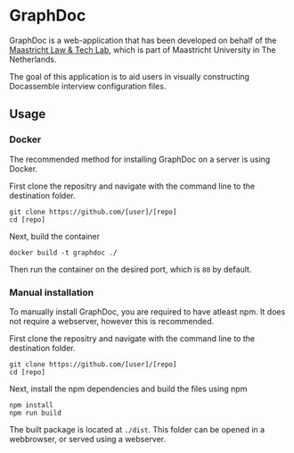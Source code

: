 # GraphDoc

GraphDoc is a web-application that has been developed on behalf of the [Maastricht Law & Tech Lab](https://github.com/maastrichtlawtech/), which is part of Maastricht University in The Netherlands.

The goal of this application is to aid users in visually constructing Docassemble interview configuration files.

## Usage         

### Docker

The recommended method for installing GraphDoc on a server is using Docker.

First clone the repositry and navigate with the command line to the destination folder.
```
git clone https://github.com/[user]/[repo]
cd [repo]
```

Next, build the container
```
docker build -t graphdoc ./
```

Then run the container on the desired port, which is `80` by default.


### Manual installation

To manually install GraphDoc, you are required to have atleast npm. It does not require a webserver, however this is recommended.

First clone the repositry and navigate with the command line to the destination folder.
```
git clone https://github.com/[user]/[repo]
cd [repo]
```

Next, install the npm dependencies and build the files using npm
```
npm install
npm run build
```

The built package is located at `./dist`. This folder can be opened in a webbrowser, or served using a webserver.
